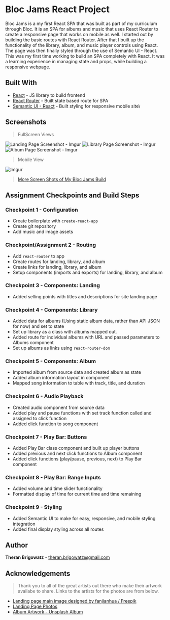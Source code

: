 # Bloc Jams React Project

Bloc Jams is a my first React SPA that was built as part of my curriculum through Bloc.  It is an SPA for albums and music that uses React Router to create a responsive page that works on mobile as well.  I started out by building the basic routes with React Router.  After that I built up the functionality of the library, album, and music player controls using React.  The page was then finally styled through the use of Semantic UI - React.  This was my first time working to build an SPA completely with React.  It was a learning experience in managing state and props, while building a responsive webpage.

## Built With

* [React](https://github.com/facebook/react) - JS library to build frontend
* [React Router](https://github.com/ui-router/react) - Built state based route for SPA
* [Semantic UI - React](https://github.com/Semantic-Org/Semantic-UI-React) - Built styling for responsive mobile site\

## Screenshots

> FullScreen Views

![Landing Page Screenshot - Imgur](https://i.imgur.com/gQ4Hrit.png?1)
![Library Page Screenshot - Imgur](https://i.imgur.com/tsYxipW.png?1)
![Album Page Screenshot - Imgur](https://i.imgur.com/p9Pd8c9.png?1)

> Mobile View

![Imgur](https://i.imgur.com/kP2hXnP.png?1)

<blockquote class="imgur-embed-pub" lang="en" data-id="a/XnkFjDB" data-context="false"><a href="//imgur.com/XnkFjDB">More Screen Shots of My Bloc Jams Build</a></blockquote><script async src="//s.imgur.com/min/embed.js" charset="utf-8"></script>

## Assignment Checkpoints and Build Steps

### Checkpoint 1 - Configuration

* Create boilerplate with `create-react-app`
* Create git repository
* Add music and image assets

### Checkpoint/Assignment 2 - Routing

* Add `react-router` to app
* Create routes for landing, library, and album
* Create links for landing, library, and album
* Setup components (imports and exports) for landing, library, and album

### Checkpoint 3 - Components: Landing

* Added selling points with titles and descriptions for site landing page

### Checkpoint 4 - Components: Library

* Added data for albums (Using static album data, rather than API JSON for now) and set to state
* Set up library as a class with albums mapped out.
* Added route for individual albums with URL and passed parameters to Albums component
* Set up albums as links using `react-router-dom`

### Checkpoint 5 - Components: Album

* Imported album from source data and created album as state
* Added album information layout in component
* Mapped song information to table with track, title, and duration

### Checkpoint 6 - Audio Playback

* Created audio component from source data
* Added play and pause functions with set track function called and assigned to click function
* Added click function to song component

### Checkpoint 7 - Play Bar: Buttons

* Added Play Bar class component and built up player buttons
* Added previous and next click functions to Album component
* Added click functions (play/pause, previous, next) to Play Bar component

### Checkpoint 8 - Play Bar: Range Inputs

* Added volume and time slider functionality
* Formatted display of time for current time and time remaining

### Checkpoint 9 - Styling

* Added Semantic UI to make for easy, responsive, and mobile styling integration
* Added final display styling across all routes

## Author

**Theran Brigowatz** - theran.brigowatz@gmail.com

## Acknowledgements

> Thank you to all of the great artists out there who make their artwork availabe to share.  Links to the artists for the photos are from below.  

  *  <a href="http://www.freepik.com"> Landing page main image designed by fanjianhua / Freepik</a>
  * [Landing Page Photos](https://unsplash.com/collections/2105142/landing-page-images)
  * [Album Artwork - Unsplash Album](https://unsplash.com/collections/2105148/albums-photos)